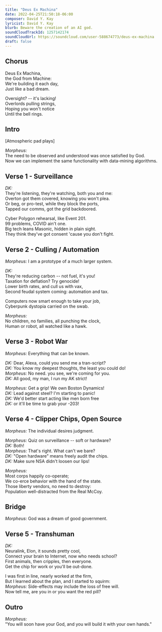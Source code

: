 ```yaml
---
title: "Deus Ex Machina"
date: 2022-04-25T21:50:18-06:00
composer: David Y. Kay
lyricist: David Y. Kay
blurb: Beware the creation of an AI god.
soundCloudTrackId: 1257142174
soundCloudUrl: https://soundcloud.com/user-588674773/deus-ex-machina
draft: false
---
```


## Chorus

Deus Ex Machina,  
the God from Machine:  
We're building it each day,  
Just like a bad dream.  

Oversight? -- it's lacking!  
Overlords pulling strings,  
Hoping you won't notice  
Until the bell rings.  

## Intro

[Atmospheric pad plays]

*Morpheus:*  
The need to be observed and understood was once satisfied by God.  
Now we can implement the same functionality with data-mining algorithms.

## Verse 1 - Surveillance

*DK:*  
They're listening, they're watching, both you and me:  
Overton got them covered, knowing you won't plea.  
Or beg, or pro-test, while they block the ports,  
Tapped our comms, got the grid backdoored.  

Cyber Polygon rehearsal, like Event 201.  
99 problems, COVID ain't one.  
Big tech leans Masonic, hidden in plain sight.  
They think they've got consent 'cause you don't fight.  

## Verse 2 - Culling / Automation

*Morpheus:* I am a prototype of a much larger system.  

*DK:*  
They're reducing carbon -- not fuel, it's you!  
Taxation for deflation? Try genocide!  
Lower birth rates, and cull us with vax,   
Second feudal system coming: automation and tax.  

Computers now smart enough to take your job,  
Cyberpunk dystopia carried on the swab.  

*Morpheus:*  
No children, no families, all punching the clock,  
Human or robot, all watched like a hawk.  

## Verse 3 - Robot War

*Morpheus:* Everything that can be known.  

*DK:* Dear, Alexa, could you send me a tran-script?  
*DK:* You know my deepest thoughts, the least you could do!  
*Morpheus:* No need. you see, we're coming for you.  
*DK:* All good, my man, I run my AK strict!  

*Morpheus:* Get a grip! We own Boston Dynamics!  
*DK:* Lead against steel? I'm starting to panic!  
*DK:* We'd better start acting like men born free  
*DK:* or it'll be time to grab your -203!  

## Verse 4 - Clipper Chips, Open Source

*Morpheus:* The individual desires judgment.  

*Morpheus:* Quiz on surveillance -- soft or hardware?  
*DK:* Both!  
*Morpheus:* That's right. What can't we bare?  
*DK:* "Open hardware" means freely audit the chips.  
*DK:* Make sure NSA didn't loosen our lips!  

*Morpheus:*  
Most corps happily co-operate;  
We co-erce behavior with the hand of the state.  
Those liberty vendors, no need to destroy:  
Population well-distracted from the Real McCoy.  

## Bridge

*Morpheus:*  God was a dream of good government.  

## Verse 5 - Transhuman

*DK:*  
Neuralink, Elon, it sounds pretty cool,  
Connect your brain to Internet, now who needs school?  
First animals, then cripples, then everyone.  
Get the chip for work or you'll be out-done.  

I was first in line, nearly worked at the firm,  
But I learned about the plan, and I started to squirm:  
*Morpheus:* Side-effects may include the loss of free will.  
Now tell me, are you in or you want the red pill?  

## Outro

*Morpheus:*  
"You will soon have your God, and you will build it with your own hands."
